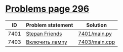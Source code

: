 # [Problems page 296](https://www.e-olymp.com/en/problems?page=296)


| ID   | Problem statement                                          | Solution                       |
|------|------------------------------------------------------------|--------------------------------|
| 7401 | [Stepan Friends](https://www.e-olymp.com/en/problems/7401) | [7401/main.py](7401/main.py)   |
| 7403 | [Включить лампу](https://www.e-olymp.com/en/problems/7403) | [7403/main.cpp](7403/main.cpp) |

